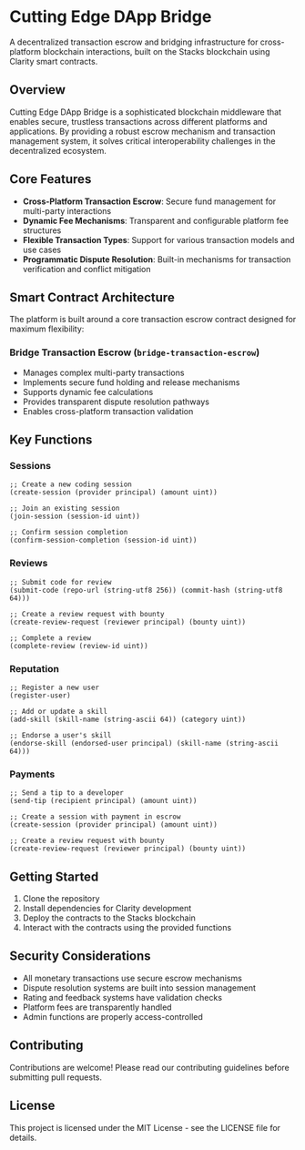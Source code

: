 # Cutting Edge DApp Bridge

A decentralized transaction escrow and bridging infrastructure for cross-platform blockchain interactions, built on the Stacks blockchain using Clarity smart contracts.

## Overview

Cutting Edge DApp Bridge is a sophisticated blockchain middleware that enables secure, trustless transactions across different platforms and applications. By providing a robust escrow mechanism and transaction management system, it solves critical interoperability challenges in the decentralized ecosystem.

## Core Features

- **Cross-Platform Transaction Escrow**: Secure fund management for multi-party interactions
- **Dynamic Fee Mechanisms**: Transparent and configurable platform fee structures
- **Flexible Transaction Types**: Support for various transaction models and use cases
- **Programmatic Dispute Resolution**: Built-in mechanisms for transaction verification and conflict mitigation

## Smart Contract Architecture

The platform is built around a core transaction escrow contract designed for maximum flexibility:

### Bridge Transaction Escrow (`bridge-transaction-escrow`)
- Manages complex multi-party transactions
- Implements secure fund holding and release mechanisms
- Supports dynamic fee calculations
- Provides transparent dispute resolution pathways
- Enables cross-platform transaction validation

## Key Functions

### Sessions
```clarity
;; Create a new coding session
(create-session (provider principal) (amount uint))

;; Join an existing session
(join-session (session-id uint))

;; Confirm session completion
(confirm-session-completion (session-id uint))
```

### Reviews
```clarity
;; Submit code for review
(submit-code (repo-url (string-utf8 256)) (commit-hash (string-utf8 64)))

;; Create a review request with bounty
(create-review-request (reviewer principal) (bounty uint))

;; Complete a review
(complete-review (review-id uint))
```

### Reputation
```clarity
;; Register a new user
(register-user)

;; Add or update a skill
(add-skill (skill-name (string-ascii 64)) (category uint))

;; Endorse a user's skill
(endorse-skill (endorsed-user principal) (skill-name (string-ascii 64)))
```

### Payments
```clarity
;; Send a tip to a developer
(send-tip (recipient principal) (amount uint))

;; Create a session with payment in escrow
(create-session (provider principal) (amount uint))

;; Create a review request with bounty
(create-review-request (reviewer principal) (bounty uint))
```

## Getting Started

1. Clone the repository
2. Install dependencies for Clarity development
3. Deploy the contracts to the Stacks blockchain
4. Interact with the contracts using the provided functions

## Security Considerations

- All monetary transactions use secure escrow mechanisms
- Dispute resolution systems are built into session management
- Rating and feedback systems have validation checks
- Platform fees are transparently handled
- Admin functions are properly access-controlled

## Contributing

Contributions are welcome! Please read our contributing guidelines before submitting pull requests.

## License

This project is licensed under the MIT License - see the LICENSE file for details.